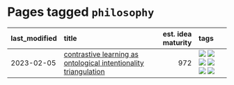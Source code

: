 # Pages tagged `philosophy`

|last_modified|title|est. idea maturity|tags
|:---|:---|---:|:---|
|2023-02-05|[contrastive learning as ontological intentionality triangulation](../contrastive_learning_as_ontological_intentionality_triangulation.md)|972|[![](https://img.shields.io/badge/tag-meta-d5f6c6)](../tags/meta.md) [![](https://img.shields.io/badge/tag-philosophy-4db4d2)](../tags/philosophy.md) [![](https://img.shields.io/badge/tag-semiotics-12eec5)](../tags/semiotics.md) [![](https://img.shields.io/badge/tag-synesthesia-ea1833)](../tags/synesthesia.md) [![](https://img.shields.io/badge/tag-theory-f14da)](../tags/theory.md) [![](https://img.shields.io/badge/tag-wip-ff6770)](../tags/wip.md)|